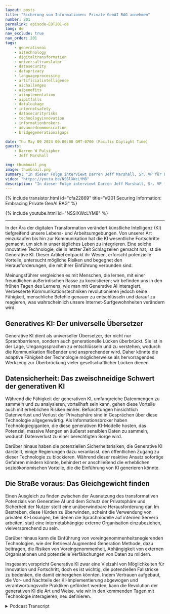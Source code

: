 ```yaml
---
layout: posts
title: "Sicherung von Informationen: Private GenAI RAG annehmen"
number: 201
permalink: episode-EDT201-de
lang: de
nav_exclude: true
nav_order: 201
tags:
    - generativeai
    - aitechnology
    - digitaltransformation
    - universaltranslator
    - datasecurity
    - dataprivacy
    - languageprocessing
    - artificialintelligence
    - aichallenges
    - aibenefits
    - aiimplementation
    - aipitfalls
    - dataleakage
    - internetsafety
    - datasecurityrisks
    - technologyinnovation
    - informationbrokers
    - advancedcommunication
    - bridgegenerationalgaps

date: Thu May 09 2024 00:00:00 GMT-0700 (Pacific Daylight Time)
guests:
    - Darren W Pulsipher
    - Jeff Marshall

img: thumbnail.png
image: thumbnail.png
summary: "In dieser Folge interviewt Darren Jeff Marshall, Sr. VP für Bundes- und DOD-Angelegenheiten bei FedData. Sie erforschen GenAI, tauchen in seine potenziellen Vorteile, Sicherheitsrisiken und die Suche nach einem Gleichgewicht zwischen Innovation und Privatsphäre ein. Entdecken Sie, wie diese Technologie als universeller Übersetzer fungiert, welche Herausforderungen die Datensicherheit mit sich bringt und wie der Weg voran für Organisationen aussieht, die versuchen, ihre Daten zu schützen."
video: "https://youtu.be/NSSlXWcLYM8"
description: "In dieser Folge interviewt Darren Jeff Marshall, Sr. VP für Bundes- und DOD-Angelegenheiten bei FedData. Sie erforschen GenAI, tauchen in seine potenziellen Vorteile, Sicherheitsrisiken und die Suche nach einem Gleichgewicht zwischen Innovation und Privatsphäre ein. Entdecken Sie, wie diese Technologie als universeller Übersetzer fungiert, welche Herausforderungen die Datensicherheit mit sich bringt und wie der Weg voran für Organisationen aussieht, die versuchen, ihre Daten zu schützen."
---
```


<div>
{% include transistor.html id="cfa22869" title="#201 Securing Information: Embracing Private GenAI RAG" %}

{% include youtube.html id="NSSlXWcLYM8" %}
</div>

---

In der Ära der digitalen Transformation verändert künstliche Intelligenz (KI) tiefgreifend unsere Lebens- und Arbeitsumgebungen. Von unserer Art einzukaufen bis hin zur Kommunikation hat die KI wesentliche Fortschritte gemacht, um sich in unser tägliches Leben zu integrieren. Eine solche innovative Technologie, die in letzter Zeit Schlagzeilen gemacht hat, ist die Generative KI. Dieser Artikel entpackt ihr Wesen, erforscht potenzielle Vorteile, untersucht mögliche Risiken und begegnet den Herausforderungen, die mit ihrer Einführung verbunden sind.

Meinungsführer vergleichen es mit Menschen, die lernen, mit einer freundlichen außerirdischen Rasse zu koexistieren; wir befinden uns in den frühen Tagen des Lernens, wie man mit Generative AI interagiert. Verbesserte Kommunikationstechniken revolutionieren jedoch seine Fähigkeit, menschliche Befehle genauer zu entschlüsseln und darauf zu reagieren, was wahrscheinlich unsere Internet-Surfgewohnheiten verändern wird.

## Generatives KI: Der universelle Übersetzer

Generative KI dient als universeller Übersetzer, der nicht nur Sprachbarrieren, sondern auch generationelle Lücken überbrückt. Sie ist in der Lage, Umgangssprachen zu entschlüsseln und zu verstehen, wodurch die Kommunikation fließender und ansprechender wird. Daher könnte die adaptive Fähigkeit der Technologie möglicherweise als hervorragendes Werkzeug zur Überbrückung vieler gesellschaftlicher Lücken dienen.

## Datensicherheit: Das zweischneidige Schwert der generativen KI

Während die Fähigkeit der generativen KI, umfangreiche Datenmengen zu sammeln und zu analysieren, vorteilhaft sein kann, gehen diese Vorteile auch mit erheblichen Risiken einher. Befürchtungen hinsichtlich Datenverlust und Verlust der Privatsphäre sind in Gesprächen über diese Technologie allgegenwärtig. Als Informationsbroker haben Technologiegiganten, die diese generativen KI-Modelle hosten, das Potenzial, massive Mengen an äußerst sensiblen Daten zu sammeln, wodurch Datenverlust zu einer berechtigten Sorge wird.

Darüber hinaus haben die potenziellen Sicherheitsrisiken, die Generative KI darstellt, einige Regierungen dazu veranlasst, den öffentlichen Zugang zu dieser Technologie zu blockieren. Während dieser reaktive Ansatz sofortige Gefahren mindern könnte, behindert er anschließend die erheblichen sozioökonomischen Vorteile, die die Einführung von KI generieren könnte.

## Die Straße voraus: Das Gleichgewicht finden

Einen Ausgleich zu finden zwischen der Ausnutzung des transformativen Potenzials von Generative AI und dem Schutz der Privatsphäre und Sicherheit der Nutzer stellt eine unüberwindbare Herausforderung dar. Im Bestreben, diese Hürden zu überwinden, scheint die Verwendung von privaten KI-Lösungen, bei denen die Sprachmodelle auf internen Servern arbeiten, statt eine internetabhängige externe Organisation einzubeziehen, vielversprechend zu sein.

Darüber hinaus kann die Einführung von voreingenommenheitsnegierenden Technologien, wie der Retrieval Augmented Generation Methode, dazu beitragen, die Risiken von Voreingenommenheit, Abhängigkeit von externen Organisationen und potenzielle Verfälschungen von Daten zu mildern.

Insgesamt verspricht Generative KI zwar eine Vielzahl von Möglichkeiten für Innovation und Fortschritt, doch es ist wichtig, die potenziellen Fallstricke zu bedenken, die damit einhergehen könnten. Indem Vertrauen aufgebaut, die Vor- und Nachteile der KI-Implementierung abgewogen und verantwortungsvolle Praktiken gefördert werden, kann die Revolution der generativen KI die Art und Weise, wie wir in den kommenden Tagen mit Technologie interagieren, neu definieren.



<details>
<summary> Podcast Transcript </summary>

<p></p>

</details>
